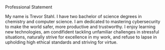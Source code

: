 Professional Statement

My name is Trevor Stahl. I have two bachelor of science degrees in chemistry and computer science. I am dedicated to mastering cybersecurity to make the world safer, more productive and trustworthy. I enjoy learning new technologies, am condifident tackling unfamiliar challenges in stressful situations, naturally strive for excellence in my work, and refuse to lapse in upholding high ethical standards and striving for virtue.
